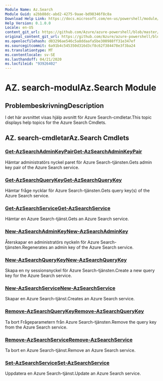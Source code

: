 ```yaml
---
Module Name: Az.Search
Module Guid: a2bb88dc-abd2-4275-9aae-bd98346f8c8a
Download Help Link: https://docs.microsoft.com/en-us/powershell/module/az.search
Help Version: 0.1.0.0
Locale: en-US
content_git_url: https://github.com/Azure/azure-powershell/blob/master/src/Search/Search/help/Az.Search.md
original_content_git_url: https://github.com/Azure/azure-powershell/blob/master/src/Search/Search/help/Az.Search.md
ms.openlocfilehash: d03296ae546c5a8ddaafa5be300988ff31e347ef
ms.sourcegitcommit: 6a91b4c545350d316d3cf8c62f384478e3f3ba24
ms.translationtype: MT
ms.contentlocale: sv-SE
ms.lasthandoff: 04/21/2020
ms.locfileid: "93926402"
---
```

# <span data-ttu-id="a7158-101">AZ. search-modul</span><span class="sxs-lookup"><span data-stu-id="a7158-101">Az.Search Module</span></span>
## <span data-ttu-id="a7158-102">Problembeskrivning</span><span class="sxs-lookup"><span data-stu-id="a7158-102">Description</span></span>
<span data-ttu-id="a7158-103">I det här avsnittet visas hjälp avsnitt för Azure Search-cmdletar.</span><span class="sxs-lookup"><span data-stu-id="a7158-103">This topic displays help topics for the Azure Search Cmdlets.</span></span>

## <span data-ttu-id="a7158-104">AZ. search-cmdletar</span><span class="sxs-lookup"><span data-stu-id="a7158-104">Az.Search Cmdlets</span></span>
### [<span data-ttu-id="a7158-105">Get-AzSearchAdminKeyPair</span><span class="sxs-lookup"><span data-stu-id="a7158-105">Get-AzSearchAdminKeyPair</span></span>](Get-AzSearchAdminKeyPair.md)
<span data-ttu-id="a7158-106">Hämtar administratörs nyckel paret för Azure Search-tjänsten.</span><span class="sxs-lookup"><span data-stu-id="a7158-106">Gets admin key pair of the Azure Search service.</span></span>

### [<span data-ttu-id="a7158-107">Get-AzSearchQueryKey</span><span class="sxs-lookup"><span data-stu-id="a7158-107">Get-AzSearchQueryKey</span></span>](Get-AzSearchQueryKey.md)
<span data-ttu-id="a7158-108">Hämtar fråge nycklar för Azure Search-tjänsten.</span><span class="sxs-lookup"><span data-stu-id="a7158-108">Gets query key(s) of the Azure Search service.</span></span>

### [<span data-ttu-id="a7158-109">Get-AzSearchService</span><span class="sxs-lookup"><span data-stu-id="a7158-109">Get-AzSearchService</span></span>](Get-AzSearchService.md)
<span data-ttu-id="a7158-110">Hämtar en Azure Search-tjänst.</span><span class="sxs-lookup"><span data-stu-id="a7158-110">Gets an Azure Search service.</span></span>

### [<span data-ttu-id="a7158-111">New-AzSearchAdminKey</span><span class="sxs-lookup"><span data-stu-id="a7158-111">New-AzSearchAdminKey</span></span>](New-AzSearchAdminKey.md)
<span data-ttu-id="a7158-112">Återskapar en administratörs nyckeln för Azure Search-tjänsten.</span><span class="sxs-lookup"><span data-stu-id="a7158-112">Regenerates an admin key of the Azure Search service.</span></span>

### [<span data-ttu-id="a7158-113">New-AzSearchQueryKey</span><span class="sxs-lookup"><span data-stu-id="a7158-113">New-AzSearchQueryKey</span></span>](New-AzSearchQueryKey.md)
<span data-ttu-id="a7158-114">Skapa en ny sessionsnyckel för Azure Search-tjänsten.</span><span class="sxs-lookup"><span data-stu-id="a7158-114">Create a new query key for the Azure Search service.</span></span>

### [<span data-ttu-id="a7158-115">New-AzSearchService</span><span class="sxs-lookup"><span data-stu-id="a7158-115">New-AzSearchService</span></span>](New-AzSearchService.md)
<span data-ttu-id="a7158-116">Skapar en Azure Search-tjänst.</span><span class="sxs-lookup"><span data-stu-id="a7158-116">Creates an Azure Search service.</span></span>

### [<span data-ttu-id="a7158-117">Remove-AzSearchQueryKey</span><span class="sxs-lookup"><span data-stu-id="a7158-117">Remove-AzSearchQueryKey</span></span>](Remove-AzSearchQueryKey.md)
<span data-ttu-id="a7158-118">Ta bort Frågeparametern från Azure Search-tjänsten.</span><span class="sxs-lookup"><span data-stu-id="a7158-118">Remove the query key from the Azure Search service.</span></span>

### [<span data-ttu-id="a7158-119">Remove-AzSearchService</span><span class="sxs-lookup"><span data-stu-id="a7158-119">Remove-AzSearchService</span></span>](Remove-AzSearchService.md)
<span data-ttu-id="a7158-120">Ta bort en Azure Search-tjänst.</span><span class="sxs-lookup"><span data-stu-id="a7158-120">Remove an Azure Search service.</span></span>

### [<span data-ttu-id="a7158-121">Set-AzSearchService</span><span class="sxs-lookup"><span data-stu-id="a7158-121">Set-AzSearchService</span></span>](Set-AzSearchService.md)
<span data-ttu-id="a7158-122">Uppdatera en Azure Search-tjänst.</span><span class="sxs-lookup"><span data-stu-id="a7158-122">Update an Azure Search service.</span></span>

